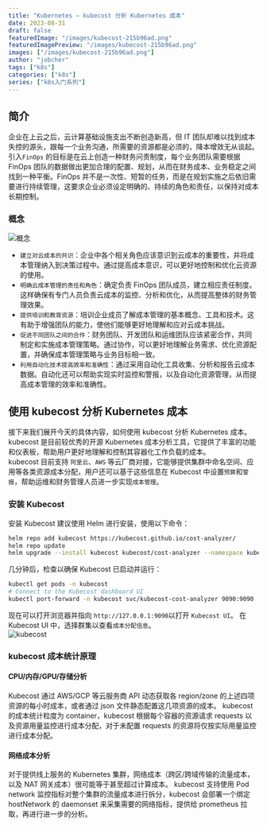 ```yaml
---
title: "Kubernetes — kubecost 分析 Kubernetes 成本"
date: 2023-08-31
draft: false
featuredImage: "/images/kubecost-215b96ad.png"
featuredImagePreview: "/images/kubecost-215b96ad.png"
images: ["/images/kubecost-215b96ad.png"]
author: "jobcher"
tags: ["k8s"]
categories: ["k8s"]
series: ["k8s入门系列"]
---
```

## 简介
企业在上云之后，云计算基础设施支出不断创造新高，但 IT 团队却难以找到成本失控的源头，跟每一个业务沟通，所需要的资源都是必须的，降本增效无从谈起。  
引入`FinOps` 的目标是在云上创造一种财务问责制度，每个业务团队需要根据 FinOps 团队的数据做出更加合理的配置、规划，从而在财务成本、业务稳定之间找到一种平衡。FinOps 并不是一次性、短暂的任务，而是在规划实施之后依旧需要进行持续管理，这要求企业必须设定明确的、持续的角色和责任，以保持对成本长期控制。  
### 概念
![概念](/images/finops-1a566da4.jpg)  
- `建立对云成本的共识`：企业中各个相关角色应该意识到云成本的重要性，并将成本管理纳入到决策过程中。通过提高成本意识，可以更好地控制和优化云资源的使用。
- `明确云成本管理的责任和角色`：确定负责 FinOps 团队成员，建立相应责任制度。这样确保有专门人员负责云成本的监控、分析和优化，从而提高整体的财务管理效果。
- `提供培训和教育资源`：培训企业成员了解成本管理的基本概念、工具和技术。这有助于增强团队的能力，使他们能够更好地理解和应对云成本挑战。
- `促进不同团队之间的合作`：财务团队、开发团队和运维团队应该紧密合作，共同制定和实施成本管理策略。通过协作，可以更好地理解业务需求、优化资源配置，并确保成本管理策略与业务目标相一致。
- `利用自动化技术提高效率和准确性`：通过采用自动化工具收集、分析和报告云成本数据。自动化还可以帮助实现实时监控和警报，以及自动化资源管理，从而提高成本管理的效率和准确性。
## 使用 kubecost 分析 Kubernetes 成本
接下来我们展开今天的具体内容，如何使用 kubecost 分析 Kubernetes 成本。  
kubecost 是目前较优秀的开源 Kubernetes 成本分析工具，它提供了丰富的功能和仪表板，帮助用户更好地理解和控制其容器化工作负载的成本。  
kubecost 目前支持 `阿里云`、`AWS` 等云厂商对接，它能够提供集群中命名空间、应用等各类资源成本分配，用户还可以基于这些信息在 Kubecost 中设置`预算`和`警报`，帮助运维和财务管理人员进一步实现`成本管理`。  
### 安装 Kubecost
安装 Kubecost 建议使用 Helm 进行安装，使用以下命令：
```sh
helm repo add kubecost https://kubecost.github.io/cost-analyzer/
helm repo update
helm upgrade --install kubecost kubecost/cost-analyzer --namespace kubecost --create-namespace
```
几分钟后，检查以确保 Kubecost 已启动并运行：
```sh
kubectl get pods -n kubecost
# Connect to the Kubecost dashboard UI
kubectl port-forward -n kubecost svc/kubecost-cost-analyzer 9090:9090
```
现在可以打开浏览器并指向 `http://127.0.0.1:9090`以打开 `Kubecost UI`。 在 Kubecost UI 中，选择群集以查看`成本分配信息`。  
![kubecost](/images/kubecost-215b96ad.png)  
### kubecost 成本统计原理
#### CPU/内存/GPU/存储分析
Kubecost 通过 AWS/GCP 等云服务商 API 动态获取各 region/zone 的上述四项资源的每小时成本，或者通过 json 文件静态配置这几项资源的成本。 kubecost 的成本统计粒度为 container，kubecost 根据每个容器的资源请求 requests 以及资源用量监控进行成本分配，对于未配置 requests 的资源将仅按实际用量监控进行成本分配。  
#### 网络成本分析
对于提供线上服务的 Kubernetes 集群，网络成本（跨区/跨域传输的流量成本，以及 NAT 网关成本）很可能等于甚至超过计算成本。 kubecost 支持使用 Pod network 监控指标对整个集群的流量成本进行拆分，kubecost 会部署一个绑定 hostNetwork 的 daemonset 来采集需要的网络指标，提供给 prometheus 拉取，再进行进一步的分析。  

